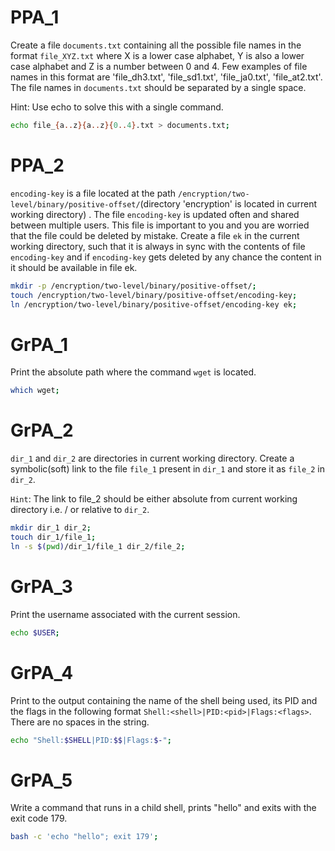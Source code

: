 # PPA_1

Create a file `documents.txt` containing all the possible file names in the format `file_XYZ.txt` where X is a lower case alphabet, Y is also a lower case alphabet and Z is a number between 0 and 4. Few examples of file names in this format are 'file_dh3.txt', 'file_sd1.txt', 'file_ja0.txt', 'file_at2.txt'. The file names in `documents.txt` should be separated by a single space.


Hint: Use echo to solve this with a single command.

```bash
echo file_{a..z}{a..z}{0..4}.txt > documents.txt;
```

# PPA_2

`encoding-key` is a file located at the path `/encryption/two-level/binary/positive-offset/`(directory 'encryption' is located in current working directory) . The file `encoding-key` is updated often and shared between multiple users. This file is important to you and you are worried that the file could be deleted by mistake. Create a file `ek` in the current working directory, such that it is always in sync with the contents of file `encoding-key` and if `encoding-key` gets deleted by any chance the content in it should be available in file ek.

```bash
mkdir -p /encryption/two-level/binary/positive-offset/;
touch /encryption/two-level/binary/positive-offset/encoding-key;
ln /encryption/two-level/binary/positive-offset/encoding-key ek;
```

# GrPA_1

Print the absolute path where the command `wget` is located.

```bash
which wget;
```

# GrPA_2

`dir_1` and `dir_2` are directories in current working directory. Create a symbolic(soft) link to the file `file_1` present in `dir_1` and store it as `file_2` in `dir_2`.

`Hint`: The link to file_2 should be either absolute from current working directory i.e. / or relative to `dir_2`.

```bash
mkdir dir_1 dir_2;
touch dir_1/file_1;
ln -s $(pwd)/dir_1/file_1 dir_2/file_2;
```

# GrPA_3

Print the username associated with the current session.

```bash
echo $USER;
```

# GrPA_4

Print to the output containing the name of the shell being used, its PID and the flags in the following format `Shell:<shell>|PID:<pid>|Flags:<flags>`. There are no spaces in the string.

```bash
echo "Shell:$SHELL|PID:$$|Flags:$-";
```

# GrPA_5

Write a command that runs in a child shell, prints "hello" and exits with the exit code 179.

```bash
bash -c 'echo "hello"; exit 179';
```